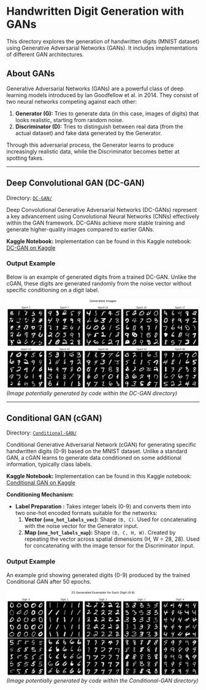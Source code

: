 # Handwritten Digit Generation with GANs

This directory explores the generation of handwritten digits (MNIST dataset) using Generative Adversarial Networks (GANs). It includes implementations of different GAN architectures.

## About GANs

Generative Adversarial Networks (GANs) are a powerful class of deep learning models introduced by Ian Goodfellow et al. in 2014. They consist of two neural networks competing against each other:

1.  **Generator (G):** Tries to generate data (in this case, images of digits) that looks realistic, starting from random noise.
2.  **Discriminator (D):** Tries to distinguish between real data (from the actual dataset) and fake data generated by the Generator.

Through this adversarial process, the Generator learns to produce increasingly realistic data, while the Discriminator becomes better at spotting fakes.

---

## Deep Convolutional GAN (DC-GAN)

Directory: [`DC-GAN/`](./DC-GAN/)

Deep Convolutional Generative Adversarial Networks (DC-GANs) represent a key advancement using Convolutional Neural Networks (CNNs) effectively within the GAN framework. DC-GANs achieve more stable training and generate higher-quality images compared to earlier GANs.

**Kaggle Notebook:** Implementation can be found in this Kaggle notebook: [DC-GAN on Kaggle](https://www.kaggle.com/code/mohamedmohiey/dc-gan)

### Output Example

Below is an example of generated digits from a trained DC-GAN. Unlike the cGAN, these digits are generated randomly from the noise vector without specific conditioning on a digit label.

![Generated Digits from DC-GAN](./outputs/dcgan_final_grid.png)
*(Image potentially generated by code within the DC-GAN directory)*

---

## Conditional GAN (cGAN)

Directory: [`Conditional-GAN/`](./Conditional-GAN/)

Conditional Generative Adversarial Network (cGAN) for generating specific handwritten digits (0-9) based on the MNIST dataset. Unlike a standard GAN, a cGAN learns to generate data conditioned on some additional information, typically class labels.

**Kaggle Notebook:** Implementation can be found in this Kaggle notebook: [Conditional GAN on Kaggle](https://www.kaggle.com/code/mohamedmohiey/conditional-gan)

**Conditioning Mechanism:**

* **Label Preparation :** Takes integer labels (0-9) and converts them into two one-hot encoded formats suitable for the networks:
    1.  **Vector (`one_hot_labels_vec`):** Shape `(B, C)`. Used for concatenating with the noise vector for the Generator input.
    2.  **Map (`one_hot_labels_map`):** Shape `(B, C, H, W)`. Created by repeating the vector across spatial dimensions (H, W = 28, 28). Used for concatenating with the image tensor for the Discriminator input.

### Output Example

An example grid showing generated digits (0-9) produced by the trained Conditional GAN after 50 epochs.

![Generated Digits from Conditional GAN](./outputs/cgan_final_grid.png)
*(Image potentially generated by code within the Conditional-GAN directory)*